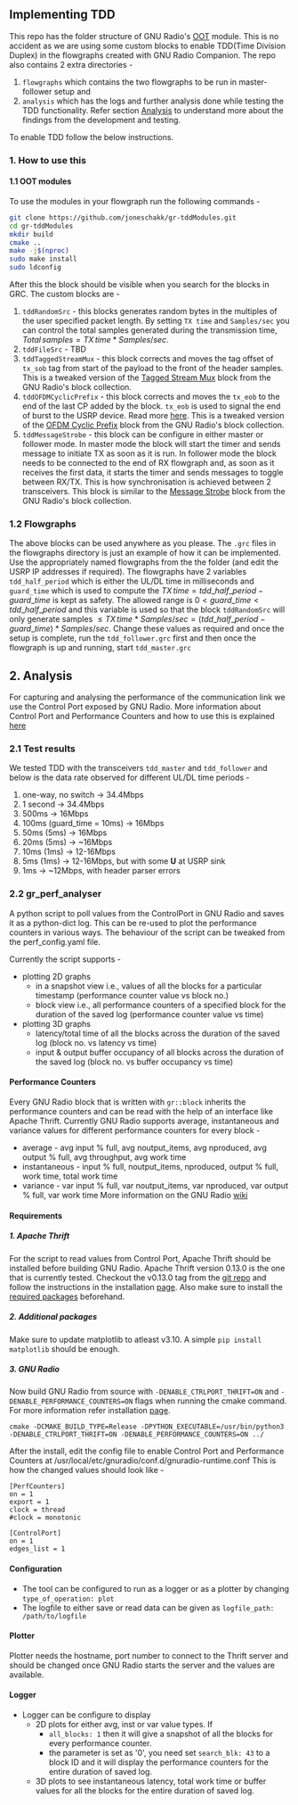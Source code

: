 ## Implementing TDD
This repo has the folder structure of GNU Radio's [OOT](https://wiki.gnuradio.org/index.php/OutOfTreeModules) module. This is no accident as we are using some custom blocks to enable TDD(Time Division Duplex) in the flowgraphs created with GNU Radio Companion. The repo also contains 2 extra directories - 
1. `flowgraphs` which contains the two flowgraphs to be run in master-follower setup and
2. `analysis` which has the logs and further analysis done while testing the TDD functionality. Refer section [Analysis](#2.analysis) to understand more about the findings from the development and testing.

To enable TDD follow the below instructions.

### 1. How to use this
#### 1.1 OOT modules
To use the modules in your flowgraph run the following commands -
``` bash
git clone https://github.com/joneschakk/gr-tddModules.git
cd gr-tddModules
mkdir build
cmake ..
make -j$(nproc)
sudo make install
sudo ldconfig
```
After this the block should be visible when you search for the blocks in GRC.
The custom blocks are -
1. `tddRandomSrc` - this blocks generates random bytes in the multiples of the user specified packet length. By setting `TX time` and `Samples/sec` you can control the total samples generated during the transmission time, $Total\,samples = TX\,time*Samples/sec$.
2. `tddFileSrc` - TBD
3. `tddTaggedStreamMux` - this block corrects and moves the tag offset of `tx_sob` tag from start of the payload to the front of the header samples. This is a tweaked version of the [Tagged Stream Mux](https://wiki.gnuradio.org/index.php/Tagged_Stream_Mux) block from the GNU Radio's block collection.
4. `tddOFDMCyclicPrefix` - this block corrects and moves the `tx_eob` to the end of the last CP added by the block. `tx_eob` is used to signal the end of burst to the USRP device. Read more [here](https://wiki.gnuradio.org/index.php/USRP_Sink). This is a tweaked version of the [OFDM Cyclic Prefix](https://wiki.gnuradio.org/index.php/OFDM_Cyclic_Prefixer) block from the GNU Radio's block collection.
5. `tddMessageStrobe` - this block can be configure in either master or follower mode. In master mode the block will start the timer and sends message to initiate TX as soon as it is run. In follower mode the block needs to be connected to the end of RX flowgraph and, as soon as it receives the first data, it starts the timer and sends messages to toggle between RX/TX. This is how synchronisation is achieved between 2 transceivers. This block is similar to the [Message Strobe](https://wiki.gnuradio.org/index.php/Message_Strobe) block from the GNU Radio's block collection.
### 1.2 Flowgraphs
The above blocks can be used anywhere as you please. The `.grc` files in the flowgraphs directory is just an example of how it can be implemented. Use the appropriately named flowgraphs from the the folder (and edit the USRP IP addresses if required). The flowgraphs have 2 variables `tdd_half_period` which is either the UL/DL time in milliseconds and `guard_time` which is used to compute the $TX\,time = tdd\_half\_period - guard\_time$ is kept as safety. The allowed range is $0<guard\_time<tdd\_half\_period$ and this variable is used so that the block `tddRandomSrc` will only generate samples $\le TX\,time*Samples/sec =(tdd\_half\_period - guard\_time)*Samples/sec$. Change these values as required and once the setup is complete, run the `tdd_follower.grc` first and then once the flowgraph is up and running, start `tdd_master.grc`
## 2. Analysis
For capturing and analysing the performance of the communication link we use the Control Port exposed by GNU Radio. More information about Control Port and Performance Counters and how to use this is explained [here](#2.2-gr_perf_analyser)
### 2.1 Test results
We tested TDD with the transceivers `tdd_master` and `tdd_follower` and below is the data rate observed for different UL/DL time periods - 
1. one-way, no switch -> 34.4Mbps
2. 1 second -> 34.4Mbps
3. 500ms -> 16Mbps
4. 100ms (guard_time = 10ms) -> 16Mbps
5. 50ms (5ms) -> 16Mbps 
6. 20ms (5ms) -> ~16Mbps
7. 10ms (1ms) -> 12-16Mbps
8. 5ms (1ms) -> 12-16Mbps, but with some **U** at USRP sink
9. 1ms -> ~12Mbps, with header parser errors
### 2.2 gr_perf_analyser
A python script to poll values from the ControlPort in GNU Radio and saves it as a python-dict log. This can be re-used to plot the performance counters in various ways. The behaviour of the script can be tweaked from the perf_config.yaml file.

Currently the script supports -
- plotting 2D graphs
    - in a snapshot view i.e., values of all the blocks for a particular timestamp (performance counter value vs block no.)
    - block view i.e., all performance counters of a specified block for the duration of the saved log (performance counter value vs time)
- plotting 3D graphs
    - latency/total time of all the blocks across the duration of the saved log (block no. vs latency vs time)
    - input & output buffer occupancy of all blocks across the duration of the saved log (block no. vs buffer occupancy vs time)
#### Performance Counters
Every GNU Radio block that is written with `gr::block` inherits the performance counters and can be read with the help of an interface like Apache Thrift. Currently GNU Radio supports average, instantaneous and variance values for different performance counters for every block -
- average - avg input % full, avg noutput_items, avg nproduced, avg output % full, avg throughput, avg work time
- instantaneous - input % full, noutput_items, nproduced, output % full, work time, total work time
- variance - var input % full, var noutput_items, var nproduced, var output % full, var work time More information on the GNU Radio [wiki](https://wiki.gnuradio.org/index.php/Performance_Counters)
#### Requirements
##### 1. Apache Thrift
For the script to read values from Control Port, Apache Thrift should be installed before building GNU Radio. Apache Thrift version 0.13.0 is the one that is currently tested. Checkout the v0.13.0 tag from the [git repo](https://github.com/apache/thrift/tree/v0.13.0) and follow the instructions in the installation [page](https://thrift.apache.org/docs/BuildingFromSource). Also make sure to install the [required packages](https://thrift.apache.org/docs/install/) beforehand.
##### 2. Additional packages
Make sure to update matplotlib to atleast v3.10. A simple `pip install matplotlib` should be enough.
##### 3. GNU Radio
Now build GNU Radio from source with `-DENABLE_CTRLPORT_THRIFT=ON` and `-DENABLE_PERFORMANCE_COUNTERS=ON` flags when running the cmake command. For more information refer installation [page](https://wiki.gnuradio.org/index.php?title=LinuxInstall#From_Source).

```shell
cmake -DCMAKE_BUILD_TYPE=Release -DPYTHON_EXECUTABLE=/usr/bin/python3 -DENABLE_CTRLPORT_THRIFT=ON -DENABLE_PERFORMANCE_COUNTERS=ON ../
```

After the install, edit the config file to enable Control Port and Performance Counters at /usr/local/etc/gnuradio/conf.d/gnuradio-runtime.conf This is how the changed values should look like -

```
[PerfCounters]
on = 1
export = 1
clock = thread
#clock = monotonic

[ControlPort]
on = 1
edges_list = 1
```

#### Configuration
- The tool can be configured to run as a logger or as a plotter by changing `type_of_operation: plot`
- The logfile to either save or read data can be given as `logfile_path: /path/to/logfile`
#### Plotter
Plotter needs the hostname, port number to connect to the Thrift server and should be changed once GNU Radio starts the server and the values are available.
#### Logger
- Logger can be configure to display
    - 2D plots for either avg, inst or var value types. If
        - `all_blocks: 1` then it will give a snapshot of all the blocks for every performance counter.
        - the parameter is set as '0', you need set `search_blk: 43` to a block ID and it will display the performance counters for the entire duration of saved log.
    - 3D plots to see instantaneous latency, total work time or buffer values for all the blocks for the entire duration of saved log.
